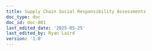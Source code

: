 ```yaml
---
title: Supply Chain Social Responsibility Assessments
doc_type: doc
doc_id: doc-801
last_edited_date: '2025-05-25'
last_edited_by: Ryan Laird
version: '1.0'
---
```




